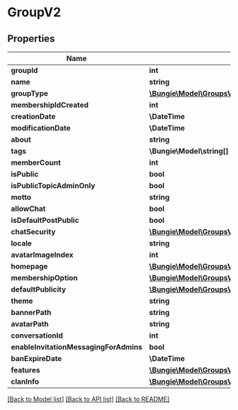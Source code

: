 # GroupV2

## Properties
Name | Type | Description | Notes
------------ | ------------- | ------------- | -------------
**groupId** | **int** |  | [optional] 
**name** | **string** |  | [optional] 
**groupType** | [**\Bungie\Model\GroupsV2\GroupType**](GroupType.md) |  | [optional] 
**membershipIdCreated** | **int** |  | [optional] 
**creationDate** | **\DateTime** |  | [optional] 
**modificationDate** | **\DateTime** |  | [optional] 
**about** | **string** |  | [optional] 
**tags** | **\Bungie\Model\string[]** |  | [optional] 
**memberCount** | **int** |  | [optional] 
**isPublic** | **bool** |  | [optional] 
**isPublicTopicAdminOnly** | **bool** |  | [optional] 
**motto** | **string** |  | [optional] 
**allowChat** | **bool** |  | [optional] 
**isDefaultPostPublic** | **bool** |  | [optional] 
**chatSecurity** | [**\Bungie\Model\GroupsV2\ChatSecuritySetting**](ChatSecuritySetting.md) |  | [optional] 
**locale** | **string** |  | [optional] 
**avatarImageIndex** | **int** |  | [optional] 
**homepage** | [**\Bungie\Model\GroupsV2\GroupHomepage**](GroupHomepage.md) |  | [optional] 
**membershipOption** | [**\Bungie\Model\GroupsV2\MembershipOption**](MembershipOption.md) |  | [optional] 
**defaultPublicity** | [**\Bungie\Model\GroupsV2\GroupPostPublicity**](GroupPostPublicity.md) |  | [optional] 
**theme** | **string** |  | [optional] 
**bannerPath** | **string** |  | [optional] 
**avatarPath** | **string** |  | [optional] 
**conversationId** | **int** |  | [optional] 
**enableInvitationMessagingForAdmins** | **bool** |  | [optional] 
**banExpireDate** | **\DateTime** |  | [optional] 
**features** | [**\Bungie\Model\GroupsV2\GroupFeatures**](GroupFeatures.md) |  | [optional] 
**clanInfo** | [**\Bungie\Model\GroupsV2\GroupV2ClanInfoAndInvestment**](GroupV2ClanInfoAndInvestment.md) |  | [optional] 

[[Back to Model list]](../README.md#documentation-for-models) [[Back to API list]](../README.md#documentation-for-api-endpoints) [[Back to README]](../README.md)


